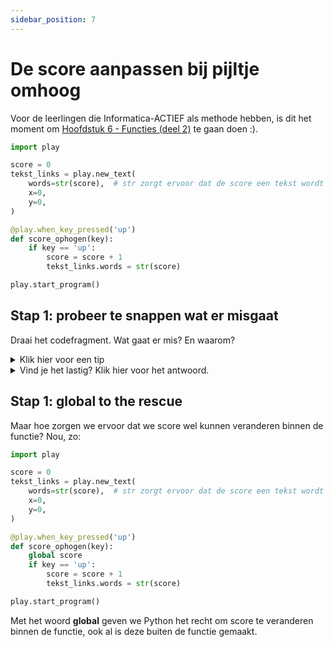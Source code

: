 ```yaml
---
sidebar_position: 7
---
```


# De score aanpassen bij pijltje omhoog

Voor de leerlingen die Informatica-ACTIEF als methode hebben, is dit het moment om [Hoofdstuk 6 - Functies (deel 2)](https://moodle.informatica-actief.nl/course/view.php?id=1117#section-9) te gaan doen :).


```python
import play

score = 0
tekst_links = play.new_text(
    words=str(score),  # str zorgt ervoor dat de score een tekst wordt
    x=0,
    y=0,
)

@play.when_key_pressed('up')
def score_ophogen(key):
    if key == 'up':
        score = score + 1
        tekst_links.words = str(score)

play.start_program()
```

## Stap 1: probeer te snappen wat er misgaat
Draai het codefragment. Wat gaat er mis? En waarom?

<details>
  <summary>Klik hier voor een tip</summary>

Het heeft iets te maken met het bereik van **score**. Mag deze wel van waarde veranderen binnen de functie?

</details>

<details>
  <summary>Vind je het lastig? Klik hier voor het antwoord.</summary>

**score** is aangemaakt buiten de functie **score_ophogen**. Je mag de waarde van de variabele niet veranderen binnen de functie **score_ophogen**

</details>

## Stap 1: global to the rescue
Maar hoe zorgen we ervoor dat we score wel kunnen veranderen binnen de functie? Nou, zo:

```python
import play

score = 0
tekst_links = play.new_text(
    words=str(score),  # str zorgt ervoor dat de score een tekst wordt
    x=0,
    y=0,
)

@play.when_key_pressed('up')
def score_ophogen(key):
    global score
    if key == 'up':
        score = score + 1
        tekst_links.words = str(score)

play.start_program()
```

Met het woord **global** geven we Python het recht om score te veranderen binnen de functie, ook al is deze buiten de functie gemaakt.





